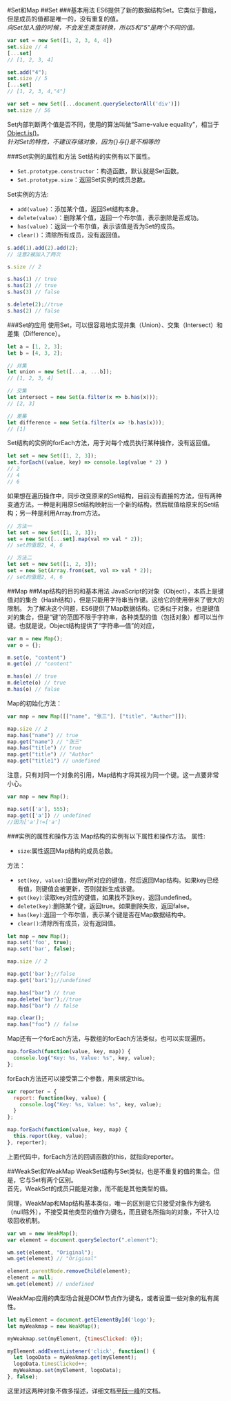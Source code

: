 #Set和Map
##Set
###基本用法
ES6提供了新的数据结构Set。它类似于数组，但是成员的值都是唯一的，没有重复的值。  
*向Set加入值的时候，不会发生类型转换，所以5和"5"是两个不同的值。*
```javascript
var set = new Set([1, 2, 3, 4, 4])
set.size // 4
[...set]
// [1, 2, 3, 4]

set.add("4");
set.size // 5
[...set]
// [1, 2, 3, 4,"4"]

var set = new Set([...document.querySelectorAll('div')])
set.size // 56
```
Set内部判断两个值是否不同，使用的算法叫做“Same-value equality”，相当于[Object.is()](#object)。  
*针对Set的特性，不建议存储对象，因为{}与{}是不相等的*

###Set实例的属性和方法
Set结构的实例有以下属性。
- `Set.prototype.constructor`：构造函数，默认就是Set函数。
- `Set.prototype.size`：返回Set实例的成员总数。

Set实例的方法:

- `add(value)`：添加某个值，返回Set结构本身。
- `delete(value)`：删除某个值，返回一个布尔值，表示删除是否成功。
- `has(value)`：返回一个布尔值，表示该值是否为Set的成员。
- `clear()`：清除所有成员，没有返回值。

```javascript
s.add(1).add(2).add(2);
// 注意2被加入了两次

s.size // 2

s.has(1) // true
s.has(2) // true
s.has(3) // false

s.delete(2);//true
s.has(2) // false

```
###Set的应用
使用Set，可以很容易地实现并集（Union）、交集（Intersect）和差集（Difference）。

```javascript
let a = [1, 2, 3];
let b = [4, 3, 2];

// 并集
let union = new Set([...a, ...b]);
// [1, 2, 3, 4]

// 交集
let intersect = new Set(a.filter(x => b.has(x)));
// [2, 3]

// 差集
let difference = new Set(a.filter(x => !b.has(x)));
// [1]
```
Set结构的实例的forEach方法，用于对每个成员执行某种操作，没有返回值。

```javascript
let set = new Set([1, 2, 3]);
set.forEach((value, key) => console.log(value * 2) )
// 2
// 4
// 6
```
如果想在遍历操作中，同步改变原来的Set结构，目前没有直接的方法，但有两种变通方法。一种是利用原Set结构映射出一个新的结构，然后赋值给原来的Set结构；另一种是利用Array.from方法。

```javascript
// 方法一
let set = new Set([1, 2, 3]);
set = new Set([...set].map(val => val * 2));
// set的值是2, 4, 6

// 方法二
let set = new Set([1, 2, 3]);
set = new Set(Array.from(set, val => val * 2));
// set的值是2, 4, 6
```

##Map
##Map结构的目的和基本用法
JavaScript的对象（Object），本质上是键值对的集合（Hash结构），但是只能用字符串当作键。这给它的使用带来了很大的限制。
为了解决这个问题，ES6提供了Map数据结构。它类似于对象，也是键值对的集合，但是“键”的范围不限于字符串，各种类型的值（包括对象）都可以当作键。也就是说，Object结构提供了“字符串—值”的对应，
```javascript
var m = new Map();
var o = {};

m.set(o, "content")
m.get(o) // "content"

m.has(o) // true
m.delete(o) // true
m.has(o) // false
```
Map的初始化方法：
```javascript
var map = new Map([["name", "张三"], ["title", "Author"]]);

map.size // 2
map.has("name") // true
map.get("name") // "张三"
map.has("title") // true
map.get("title") // "Author"
map.get("title1") // undefined
```
注意，只有对同一个对象的引用，Map结构才将其视为同一个键。这一点要非常小心。
```javascript
var map = new Map();

map.set(['a'], 555);
map.get(['a']) // undefined
//因为['a']!=['a']
```
###实例的属性和操作方法
Map结构的实例有以下属性和操作方法。
属性:
- `size`:属性返回Map结构的成员总数。

方法：
- `set(key, value)`:设置key所对应的键值，然后返回Map结构。如果key已经有值，则键值会被更新，否则就新生成该键。
- `get(key)`:读取key对应的键值，如果找不到key，返回undefined。
- `delete(key)`:删除某个键，返回true。如果删除失败，返回false。
- `has(key)`:返回一个布尔值，表示某个键是否在Map数据结构中。
- `clear()`:清除所有成员，没有返回值。

```javascript
let map = new Map();
map.set('foo', true);
map.set('bar', false);

map.size // 2

map.get('bar');//false
map.get('bar1');//undefined

map.has("bar") // true
map.delete('bar');//true
map.has("bar") // false

map.clear();
map.has("foo") // false

```
Map还有一个forEach方法，与数组的forEach方法类似，也可以实现遍历。
```javascript
map.forEach(function(value, key, map)) {
  console.log("Key: %s, Value: %s", key, value);
};
```
forEach方法还可以接受第二个参数，用来绑定this。

```javascript
var reporter = {
  report: function(key, value) {
    console.log("Key: %s, Value: %s", key, value);
  }
};

map.forEach(function(value, key, map) {
  this.report(key, value);
}, reporter);
```
上面代码中，forEach方法的回调函数的this，就指向reporter。

##WeakSet和WeakMap
WeakSet结构与Set类似，也是不重复的值的集合。但是，它与Set有两个区别。  
首先，WeakSet的成员只能是对象，而不能是其他类型的值。 

同理，WeakMap和Map结构基本类似，唯一的区别是它只接受对象作为键名（null除外），不接受其他类型的值作为键名，而且键名所指向的对象，不计入垃圾回收机制。

```javascript
var wm = new WeakMap();
var element = document.querySelector(".element");

wm.set(element, "Original");
wm.get(element) // "Original"

element.parentNode.removeChild(element);
element = null;
wm.get(element) // undefined
```
WeakMap应用的典型场合就是DOM节点作为键名，或者设置一些对象的私有属性。
```javascript
let myElement = document.getElementById('logo');
let myWeakmap = new WeakMap();

myWeakmap.set(myElement, {timesClicked: 0});

myElement.addEventListener('click', function() {
  let logoData = myWeakmap.get(myElement);
  logoData.timesClicked++;
  myWeakmap.set(myElement, logoData);
}, false);
```
这里对这两种对象不做多描述，详细文档至[阮一峰](http://es6.ruanyifeng.com/#docs/set-map#WeakSet)的文档。